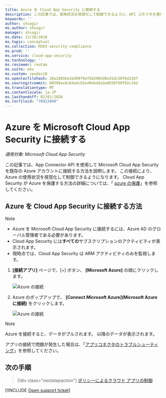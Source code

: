 ```yaml
---
title: Azure を Cloud App Security に接続する
description: この記事では、使用状況を視覚化して制御できるように、API コネクタを使用して Cloud App Security に Azure を接続する方法に関する情報を提供します。
keywords: ''
author: shsagir
ms.author: shsagir
manager: shsagir
ms.date: 12/10/2018
ms.topic: conceptual
ms.collection: M365-security-compliance
ms.prod: ''
ms.service: cloud-app-security
ms.technology: ''
ms.reviewer: reutam
ms.suite: ems
ms.custom: seodec18
ms.openlocfilehash: 28a2885be1bd98f9ef5b3905d6ed1dc50f64238f
ms.sourcegitcommit: 00599ac6c64a4c62ed9ebdda3edb58f90f92c24d
ms.translationtype: MT
ms.contentlocale: ja-JP
ms.lasthandoff: 02/01/2020
ms.locfileid: "76912048"
---
```

# <a name="connect-azure-to-microsoft-cloud-app-security"></a>Azure を Microsoft Cloud App Security に接続する

*適用対象: Microsoft Cloud App Security*

この記事では、App Connector API を使用して Microsoft Cloud App Security を既存の Azure アカウントに接続する方法を説明します。 この接続により、Azure の使用状況を視覚化して制御できるようになります。 Cloud App Security が Azure を保護する方法の詳細については、「 [azure の保護](protect-azure.md)」を参照してください。

## <a name="how-to-connect-azure-to-cloud-app-security"></a>Azure を Cloud App Security に接続する方法

> [!NOTE]
>
> - Azure を Microsoft Cloud App Security に接続するには、Azure AD のグローバル管理者である必要があります。
> - Cloud App Security には**すべての**サブスクリプションのアクティビティが表示されます。
> - 現時点では、Cloud App Security は ARM アクティビティのみを監視します。

1. **[接続アプリ]** ページで、[+] ボタン、 **[Microsoft Azure]** の順にクリックします。

    ![Azure の接続](media/connect-azure-menu.png)

2. Azure のポップアップで、 **[Connect Microsoft Azure]\(Microsoft Azure に接続\)** をクリックします。

    ![Azure の接続](media/connect-azure.png)

> [!NOTE]
> Azure を接続すると、データがプルされます。 以降のデータが表示されます。

アプリの接続で問題が発生した場合は、「[アプリコネクタのトラブルシューティング](troubleshooting-api-connectors-using-error-messages.md)」を参照してください。

## <a name="next-steps"></a>次の手順

> [!div class="nextstepaction"]
> [ポリシーによるクラウド アプリの制御](control-cloud-apps-with-policies.md)

[!INCLUDE [Open support ticket](includes/support.md)]
